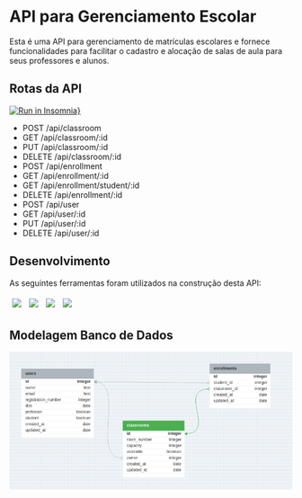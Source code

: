 # API para Gerenciamento Escolar

Esta é uma API para gerenciamento de matrículas escolares e fornece funcionalidades para facilitar o cadastro e alocação de salas de aula para seus professores e alunos. 


## Rotas da API 

[![Run in Insomnia}](https://insomnia.rest/images/run.svg)](https://insomnia.rest/run/?label=back-end-cs&uri=https%3A%2F%2Fraw.githubusercontent.com%2Fmmagalhaesjr%2Fback-end-cs%2Fmain%2Fexport.json)

- POST        /api/classroom
- GET         /api/classroom/:id 
- PUT         /api/classroom/:id 
- DELETE      /api/classroom/:id 
- POST        /api/enrollment 
- GET         /api/enrollment/:id 
- GET         /api/enrollment/student/:id 
- DELETE      /api/enrollment/:id 
- POST        /api/user 
- GET         /api/user/:id 
- PUT         /api/user/:id 
- DELETE      /api/user/:id

## Desenvolvimento
As seguintes ferramentas foram utilizados na construção desta API:
<p>
 <img style='margin: 5px;' src="https://img.shields.io/badge/node-node%20js%20-%2320232a.svg?&style=for-the-badge&logo=Node.js"/>
 <img style='margin: 5px;' src="https://img.shields.io/badge/ADONISJS-JS?style=for-the-badge&logo=adonisjs&logoColor=white&color=%2320232a"/>
  <img style='margin: 5px;' src="https://img.shields.io/badge/Postgres-%2320232a.svg?&style=for-the-badge&logo=PostgreSQL&logoColor=white"/>
  <img style='margin: 5px;' src="https://img.shields.io/badge/.env-%2320232a.svg?&style=for-the-badge&logo=.ENV"/>
</p>

## Modelagem Banco de Dados
<img src="db.png"/>

